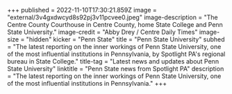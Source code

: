 +++
published = 2022-11-10T17:30:21.859Z
image = "external/3v4gxdwcyd8s92pj3v11pcvee0.jpeg"
image-description = "The Centre County Courthouse in Centre County, home State College and Penn State University."
image-credit = "Abby Drey / Centre Daily Times"
image-size = "hidden"
kicker = "Penn State"
title = "Penn State University"
subhed = "The latest reporting on the inner workings of Penn State University, one of the most influential institutions in Pennsylvania, by Spotlight PA's regional bureau in State College."
title-tag = "Latest news and updates about Penn State University"
linktitle = "Penn State news from Spotlight PA"
description = "The latest reporting on the inner workings of Penn State University, one of the most influential institutions in Pennsylvania."
+++
